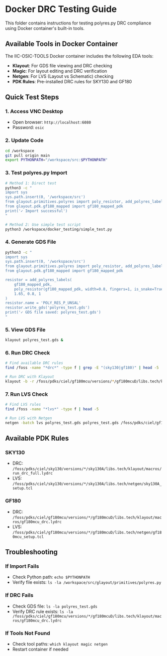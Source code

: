# Docker DRC Testing Guide

This folder contains instructions for testing polyres.py DRC compliance using Docker container's built-in tools.

## Available Tools in Docker Container

The IIC-OSIC-TOOLS Docker container includes the following EDA tools:

- **Klayout**: For GDS file viewing and DRC checking
- **Magic**: For layout editing and DRC verification  
- **Netgen**: For LVS (Layout vs Schematic) checking
- **PDK Rules**: Pre-installed DRC rules for SKY130 and GF180

## Quick Test Steps

### 1. Access VNC Desktop
- Open browser: `http://localhost:6080`
- Password: `osic`

### 2. Update Code
```bash
cd /workspace
git pull origin main
export PYTHONPATH="/workspace/src:$PYTHONPATH"
```

### 3. Test polyres.py Import
```bash
# Method 1: Direct test
python3 -c "
import sys
sys.path.insert(0, '/workspace/src')
from glayout.primitives.polyres import poly_resistor, add_polyres_labels
from glayout.pdk.gf180_mapped import gf180_mapped_pdk
print('✓ Import successful')
"

# Method 2: Use simple test script
python3 /workspace/docker_testing/simple_test.py
```

### 4. Generate GDS File
```bash
python3 -c "
import sys
sys.path.insert(0, '/workspace/src')
from glayout.primitives.polyres import poly_resistor, add_polyres_labels
from glayout.pdk.gf180_mapped import gf180_mapped_pdk

resistor = add_polyres_labels(
    gf180_mapped_pdk, 
    poly_resistor(gf180_mapped_pdk, width=0.8, fingers=1, is_snake=True, n_type=False, silicided=False), 
    1.65, 0.8, 1
)
resistor.name = 'POLY_RES_P_UNSAL'
resistor.write_gds('polyres_test.gds')
print('✓ GDS file saved: polyres_test.gds')
"
```

### 5. View GDS File
```bash
klayout polyres_test.gds &
```

### 6. Run DRC Check
```bash
# Find available DRC rules
find /foss -name "*drc*" -type f | grep -E "(sky130|gf180)" | head -5

# Run DRC with Klayout
klayout -b -r /foss/pdks/ciel/gf180mcu/versions/*/gf180mcuD/libs.tech/klayout/macros/gf180mcu_drc.lydrc polyres_test.gds
```

### 7. Run LVS Check
```bash
# Find LVS rules
find /foss -name "*lvs*" -type f | head -5

# Run LVS with Netgen
netgen -batch lvs polyres_test.gds polyres_test.gds /foss/pdks/ciel/gf180mcu/versions/*/gf180mcuD/libs.tech/netgen/gf180mcu_setup.tcl
```

## Available PDK Rules

### SKY130
- DRC: `/foss/pdks/ciel/sky130/versions/*/sky130A/libs.tech/klayout/macros/run_drc_full.lydrc`
- LVS: `/foss/pdks/ciel/sky130/versions/*/sky130A/libs.tech/netgen/sky130A_setup.tcl`

### GF180
- DRC: `/foss/pdks/ciel/gf180mcu/versions/*/gf180mcuD/libs.tech/klayout/macros/gf180mcu_drc.lydrc`
- LVS: `/foss/pdks/ciel/gf180mcu/versions/*/gf180mcuD/libs.tech/netgen/gf180mcu_setup.tcl`

## Troubleshooting

### If Import Fails
- Check Python path: `echo $PYTHONPATH`
- Verify file exists: `ls -la /workspace/src/glayout/primitives/polyres.py`

### If DRC Fails
- Check GDS file: `ls -la polyres_test.gds`
- Verify DRC rule exists: `ls -la /foss/pdks/ciel/gf180mcu/versions/*/gf180mcuD/libs.tech/klayout/macros/gf180mcu_drc.lydrc`

### If Tools Not Found
- Check tool paths: `which klayout magic netgen`
- Restart container if needed
